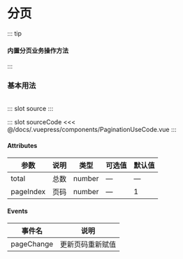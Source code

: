 # 分页
::: tip
#### 内置分页业务操作方法
:::

### 基本用法
<br/>

<demo-block>
::: slot source
<PaginationUseCode />
:::

::: slot sourceCode
<<< @/docs/.vuepress/components/PaginationUseCode.vue
:::

</demo-block>


#### Attributes

| 参数      | 说明 | 类型   | 可选值 | 默认值 |
| --------- | ---- | ------ | ------ | ------ |
| total     | 总数 | number | —      | —      |
| pageIndex | 页码 | number | —      | 1      |



#### Events

| 事件名     | 说明             |
| ---------- | ---------------- |
| pageChange | 更新页码重新赋值 |
